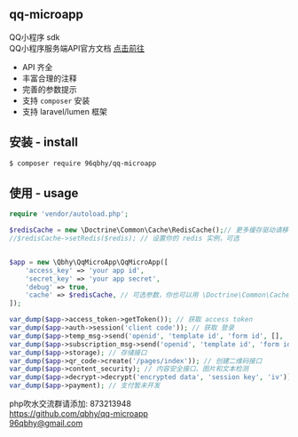## qq-microapp
QQ小程序 sdk  
QQ小程序服务端API官方文档 [点击前往](https://q.qq.com/wiki/develop/miniprogram/server/)

* API 齐全
* 丰富合理的注释
* 完善的参数提示
* 支持 `composer` 安装
* 支持 laravel/lumen 框架

## 安装 - install
```bash
$ composer require 96qbhy/qq-microapp 
```

## 使用 - usage
```php
require 'vendor/autoload.php';

$redisCache = new \Doctrine\Common\Cache\RedisCache();// 更多缓存驱动请移步 https://www.doctrine-project.org/projects/doctrine-orm/en/current/reference/caching.html
//$redisCache->setRedis($redis); // 设置你的 redis 实例，可选


$app = new \Qbhy\QqMicroApp\QqMicroApp([
    'access_key' => 'your app id',
    'secret_key' => 'your app secret',
    'debug' => true,
    'cache' => $redisCache, // 可选参数，你也可以用 \Doctrine\Common\Cache\ 下面得其他缓存驱动，比如 sqlite 等
]);

var_dump($app->access_token->getToken()); // 获取 access token
var_dump($app->auth->session('client code')); // 获取 登录
var_dump($app->temp_msg->send('openid', 'template id', 'form id', [], 'page')); //模板消息
var_dump($app->subscription_msg->send('openid', 'template id', 'form id', [], 'page')); //订阅消息
var_dump($app->storage); // 存储接口
var_dump($app->qr_code->create('/pages/index')); // 创建二维码接口
var_dump($app->content_security); // 内容安全接口、图片和文本检测
var_dump($app->decrypt->decrypt('encrypted data', 'session key', 'iv')); // 敏感数据处理
var_dump($app->payment); // 支付暂未开发
```

php吹水交流群请添加: 873213948  
https://github.com/qbhy/qq-microapp  
96qbhy@gmail.com